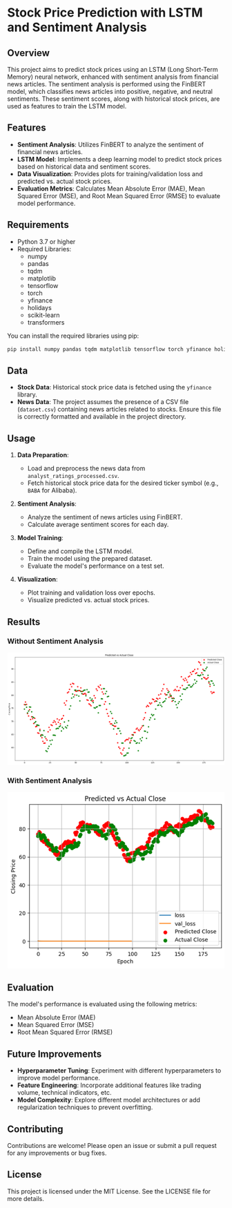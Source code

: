 
# Stock Price Prediction with LSTM and Sentiment Analysis

## Overview

This project aims to predict stock prices using an LSTM (Long Short-Term Memory) neural network, enhanced with sentiment analysis from financial news articles. The sentiment analysis is performed using the FinBERT model, which classifies news articles into positive, negative, and neutral sentiments. These sentiment scores, along with historical stock prices, are used as features to train the LSTM model.

## Features

- **Sentiment Analysis**: Utilizes FinBERT to analyze the sentiment of financial news articles.
- **LSTM Model**: Implements a deep learning model to predict stock prices based on historical data and sentiment scores.
- **Data Visualization**: Provides plots for training/validation loss and predicted vs. actual stock prices.
- **Evaluation Metrics**: Calculates Mean Absolute Error (MAE), Mean Squared Error (MSE), and Root Mean Squared Error (RMSE) to evaluate model performance.

## Requirements

- Python 3.7 or higher
- Required Libraries:
  - numpy
  - pandas
  - tqdm
  - matplotlib
  - tensorflow
  - torch
  - yfinance
  - holidays
  - scikit-learn
  - transformers

You can install the required libraries using pip:

```bash
pip install numpy pandas tqdm matplotlib tensorflow torch yfinance holidays scikit-learn transformers
```

## Data

- **Stock Data**: Historical stock price data is fetched using the `yfinance` library.
- **News Data**: The project assumes the presence of a CSV file (`dataset.csv`) containing news articles related to stocks. Ensure this file is correctly formatted and available in the project directory.

## Usage

1. **Data Preparation**:
   - Load and preprocess the news data from `analyst_ratings_processed.csv`.
   - Fetch historical stock price data for the desired ticker symbol (e.g., `BABA` for Alibaba).

2. **Sentiment Analysis**:
   - Analyze the sentiment of news articles using FinBERT.
   - Calculate average sentiment scores for each day.

3. **Model Training**:
   - Define and compile the LSTM model.
   - Train the model using the prepared dataset.
   - Evaluate the model's performance on a test set.

4. **Visualization**:
   - Plot training and validation loss over epochs.
   - Visualize predicted vs. actual stock prices.

## Results

### Without Sentiment Analysis

![Predicted vs Actual Close without Sentiment](ws1.png)

### With Sentiment Analysis

![Predicted vs Actual Close with Sentiment](ws2.png)

## Evaluation

The model's performance is evaluated using the following metrics:
- Mean Absolute Error (MAE)
- Mean Squared Error (MSE)
- Root Mean Squared Error (RMSE)

## Future Improvements

- **Hyperparameter Tuning**: Experiment with different hyperparameters to improve model performance.
- **Feature Engineering**: Incorporate additional features like trading volume, technical indicators, etc.
- **Model Complexity**: Explore different model architectures or add regularization techniques to prevent overfitting.

## Contributing

Contributions are welcome! Please open an issue or submit a pull request for any improvements or bug fixes.

## License

This project is licensed under the MIT License. See the LICENSE file for more details.

